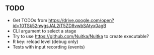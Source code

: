 ## TODO
* Get TODOs from https://drive.google.com/open?id=10TSk52nwgsJAL2iT5ZD8vwbSAtyx0agB
* CLI argument to select a stage
* Try to use https://github.com/Nuitka/Nuitka to create executable?
* R key: reload level (debug only)
* Tests with input recording (events)
